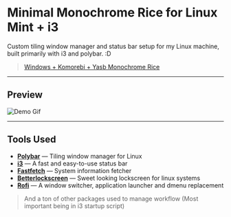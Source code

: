 # Minimal Monochrome Rice for Linux Mint + i3

Custom tiling window manager and status bar setup for my Linux machine, built primarily with i3 and polybar. 
:D

> [Windows + Komorebi + Yasb Monochrome Rice](https://github.com/jhuynh226/Monochrome-Dots-WIN-UW)

---

## Preview
![Demo Gif](./screenshots/i3.gif)

---

## Tools Used
- **[Polybar](https://github.com/polybar/polybar)** — Tiling window manager for Linux
- **[i3](https://github.com/i3/i3)** — A fast and easy-to-use status bar   
- **[Fastfetch](https://github.com/fastfetch-cli/fastfetch)** — System information fetcher
- **[Betterlockscreen](https://github.com/betterlockscreen/betterlockscreen)** — Sweet looking lockscreen for linux systems
- **[Rofi](https://github.com/davatorium/rofi)** — A window switcher, application launcher and dmenu replacement
> And a ton of other packages used to manage workflow (Most important being in i3 startup script)
